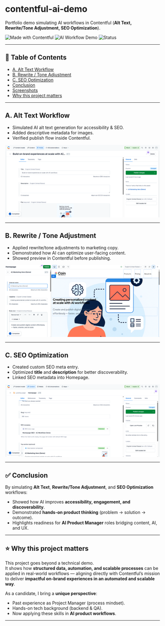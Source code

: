 # contentful-ai-demo

Portfolio demo simulating AI workflows in Contentful (**Alt Text, Rewrite/Tone Adjustment, SEO Optimization**).

![Made with Contentful](https://img.shields.io/badge/Made%20with-Contentful-blue)
![AI Workflow Demo](https://img.shields.io/badge/AI-Workflow-green)
![Status](https://img.shields.io/badge/Status-Completed-success)

---

## 📑 Table of Contents
- [A. Alt Text Workflow](#a-alt-text-workflow)
- [B. Rewrite / Tone Adjustment](#b-rewrite--tone-adjustment)
- [C. SEO Optimization](#c-seo-optimization)
- [Conclusion](#conclusion)
- [Screenshots](#screenshots)
- [Why this project matters](#why-this-project-matters)

---

## A. Alt Text Workflow
- Simulated AI alt text generation for accessibility & SEO.
- Added descriptive metadata for images.
- Verified publish flow inside Contentful.

![Alt Text Example](docs/img/CaptureA1.png)

---

## B. Rewrite / Tone Adjustment
- Applied rewrite/tone adjustments to marketing copy.
- Demonstrated how AI can optimize user-facing content.
- Showed preview in Contentful before publishing.

![Rewrite Example](docs/img/CaptureB4.png)

---

## C. SEO Optimization
- Created custom SEO meta entry.
- Optimized **title** and **description** for better discoverability.
- Linked SEO metadata into Homepage.

![SEO Example](docs/img/CaptureC3.png)

---

## ✅ Conclusion
By simulating **Alt Text**, **Rewrite/Tone Adjustment**, and **SEO Optimization** workflows:
- Showed how AI improves **accessibility, engagement, and discoverability**.  
- Demonstrated **hands-on product thinking** (problem → solution → outcome).  
- Highlights readiness for **AI Product Manager** roles bridging content, AI, and UX.  

---

## ⭐ Why this project matters
This project goes beyond a technical demo.  
It shows how **structured data, automation, and scalable processes** can be applied in real-world workflows — aligning directly with Contentful’s mission to deliver **impactful on-brand experiences in an automated and scalable way**.  

As a candidate, I bring a **unique perspective**:  
- Past experience as Project Manager (process mindset).  
- Hands-on tech background (backend & QA).  
- Now applying these skills in **AI product workflows**.  

---
